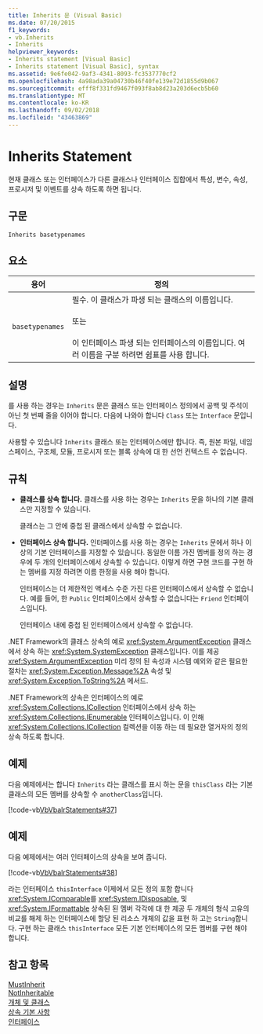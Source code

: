 ```yaml
---
title: Inherits 문 (Visual Basic)
ms.date: 07/20/2015
f1_keywords:
- vb.Inherits
- Inherits
helpviewer_keywords:
- Inherits statement [Visual Basic]
- Inherits statement [Visual Basic], syntax
ms.assetid: 9e6fe042-9af3-4341-8093-fc3537770cf2
ms.openlocfilehash: 4a98ada39a04730b46f40fe139e72d1855d9b067
ms.sourcegitcommit: efff8f331fd9467f093f8ab8d23a203d6ecb5b60
ms.translationtype: MT
ms.contentlocale: ko-KR
ms.lasthandoff: 09/02/2018
ms.locfileid: "43463869"
---
```

# <a name="inherits-statement"></a>Inherits Statement
현재 클래스 또는 인터페이스가 다른 클래스나 인터페이스 집합에서 특성, 변수, 속성, 프로시저 및 이벤트를 상속 하도록 하면 됩니다.  
  
## <a name="syntax"></a>구문  
  
```  
Inherits basetypenames  
```  
  
## <a name="parts"></a>요소  
  
|용어|정의|  
|---|---|  
|`basetypenames`|필수. 이 클래스가 파생 되는 클래스의 이름입니다.<br /><br /> 또는<br /><br /> 이 인터페이스 파생 되는 인터페이스의 이름입니다. 여러 이름을 구분 하려면 쉼표를 사용 합니다.|  
  
## <a name="remarks"></a>설명  
 를 사용 하는 경우는 `Inherits` 문은 클래스 또는 인터페이스 정의에서 공백 및 주석이 아닌 첫 번째 줄을 이어야 합니다. 다음에 나와야 합니다 `Class` 또는 `Interface` 문입니다.  
  
 사용할 수 있습니다 `Inherits` 클래스 또는 인터페이스에만 합니다. 즉, 원본 파일, 네임 스페이스, 구조체, 모듈, 프로시저 또는 블록 상속에 대 한 선언 컨텍스트 수 없습니다.  
  
## <a name="rules"></a>규칙  
  
-   **클래스를 상속 합니다.** 클래스를 사용 하는 경우는 `Inherits` 문을 하나의 기본 클래스만 지정할 수 있습니다.  
  
     클래스는 그 안에 중첩 된 클래스에서 상속할 수 없습니다.  
  
-   **인터페이스 상속 합니다.** 인터페이스를 사용 하는 경우는 `Inherits` 문에서 하나 이상의 기본 인터페이스를 지정할 수 있습니다. 동일한 이름 가진 멤버를 정의 하는 경우에 두 개의 인터페이스에서 상속할 수 있습니다. 이렇게 하면 구현 코드를 구현 하는 멤버를 지정 하려면 이름 한정을 사용 해야 합니다.  
  
     인터페이스는 더 제한적인 액세스 수준 가진 다른 인터페이스에서 상속할 수 없습니다. 예를 들어, 한 `Public` 인터페이스에서 상속할 수 없습니다는 `Friend` 인터페이스입니다.  
  
     인터페이스 내에 중첩 된 인터페이스에서 상속할 수 없습니다.  
  
 .NET Framework의 클래스 상속의 예로 <xref:System.ArgumentException> 클래스에서 상속 하는 <xref:System.SystemException> 클래스입니다. 이를 제공 <xref:System.ArgumentException> 미리 정의 된 속성과 시스템 예외와 같은 필요한 절차는 <xref:System.Exception.Message%2A> 속성 및 <xref:System.Exception.ToString%2A> 메서드.  
  
 .NET Framework의 상속은 인터페이스의 예로 <xref:System.Collections.ICollection> 인터페이스에서 상속 하는 <xref:System.Collections.IEnumerable> 인터페이스입니다. 이 인해 <xref:System.Collections.ICollection> 컬렉션을 이동 하는 데 필요한 열거자의 정의 상속 하도록 합니다.  
  
## <a name="example"></a>예제  
 다음 예제에서는 합니다 `Inherits` 라는 클래스를 표시 하는 문을 `thisClass` 라는 기본 클래스의 모든 멤버를 상속할 수 `anotherClass`입니다.  
  
 [!code-vb[VbVbalrStatements#37](../../../visual-basic/language-reference/error-messages/codesnippet/VisualBasic/inherits-statement_1.vb)]  
  
## <a name="example"></a>예제  
 다음 예제에서는 여러 인터페이스의 상속을 보여 줍니다.  
  
 [!code-vb[VbVbalrStatements#38](../../../visual-basic/language-reference/error-messages/codesnippet/VisualBasic/inherits-statement_2.vb)]  
  
 라는 인터페이스 `thisInterface` 이제에서 모든 정의 포함 합니다 <xref:System.IComparable>를 <xref:System.IDisposable>, 및 <xref:System.IFormattable> 상속된 된 멤버 각각에 대 한 제공 두 개체의 형식 고유의 비교를 해제 하는 인터페이스에 할당 된 리소스 개체의 값을 표현 하 고는 `String`합니다. 구현 하는 클래스 `thisInterface` 모든 기본 인터페이스의 모든 멤버를 구현 해야 합니다.  
  
## <a name="see-also"></a>참고 항목  
 [MustInherit](../../../visual-basic/language-reference/modifiers/mustinherit.md)  
 [NotInheritable](../../../visual-basic/language-reference/modifiers/notinheritable.md)  
 [개체 및 클래스](../../../visual-basic/programming-guide/language-features/objects-and-classes/index.md)  
 [상속 기본 사항](../../../visual-basic/programming-guide/language-features/objects-and-classes/inheritance-basics.md)  
 [인터페이스](../../../visual-basic/programming-guide/language-features/interfaces/index.md)
